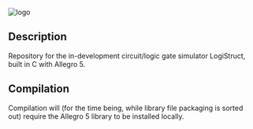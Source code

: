 ![logo](https://github.com/idakandrew/logistruct/blob/main/logo.png?raw=true)

## Description
Repository for the in-development circuit/logic gate simulator LogiStruct, built in C with Allegro 5.
## Compilation
Compilation will (for the time being, while library file packaging is sorted out) require the Allegro 5 library to be installed locally.
